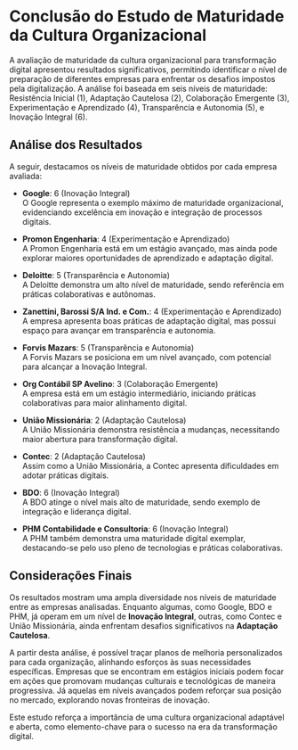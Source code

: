 # Conclusão do Estudo de Maturidade da Cultura Organizacional

A avaliação de maturidade da cultura organizacional para transformação digital apresentou resultados significativos, permitindo identificar o nível de preparação de diferentes empresas para enfrentar os desafios impostos pela digitalização. A análise foi baseada em seis níveis de maturidade: Resistência Inicial (1), Adaptação Cautelosa (2), Colaboração Emergente (3), Experimentação e Aprendizado (4), Transparência e Autonomia (5), e Inovação Integral (6).

## Análise dos Resultados

A seguir, destacamos os níveis de maturidade obtidos por cada empresa avaliada:

- **Google**: 6 (Inovação Integral)  
  O Google representa o exemplo máximo de maturidade organizacional, evidenciando excelência em inovação e integração de processos digitais.

- **Promon Engenharia**: 4 (Experimentação e Aprendizado)  
  A Promon Engenharia está em um estágio avançado, mas ainda pode explorar maiores oportunidades de aprendizado e adaptação digital.

- **Deloitte**: 5 (Transparência e Autonomia)  
  A Deloitte demonstra um alto nível de maturidade, sendo referência em práticas colaborativas e autônomas.

- **Zanettini, Barossi S/A Ind. e Com.**: 4 (Experimentação e Aprendizado)  
  A empresa apresenta boas práticas de adaptação digital, mas possui espaço para avançar em transparência e autonomia.

- **Forvis Mazars**: 5 (Transparência e Autonomia)  
  A Forvis Mazars se posiciona em um nível avançado, com potencial para alcançar a Inovação Integral.

- **Org Contábil SP Avelino**: 3 (Colaboração Emergente)  
  A empresa está em um estágio intermediário, iniciando práticas colaborativas para maior alinhamento digital.

- **União Missionária**: 2 (Adaptação Cautelosa)  
  A União Missionária demonstra resistência a mudanças, necessitando maior abertura para transformação digital.

- **Contec**: 2 (Adaptação Cautelosa)  
  Assim como a União Missionária, a Contec apresenta dificuldades em adotar práticas digitais.

- **BDO**: 6 (Inovação Integral)  
  A BDO atinge o nível mais alto de maturidade, sendo exemplo de integração e liderança digital.

- **PHM Contabilidade e Consultoria**: 6 (Inovação Integral)  
  A PHM também demonstra uma maturidade digital exemplar, destacando-se pelo uso pleno de tecnologias e práticas colaborativas.

## Considerações Finais

Os resultados mostram uma ampla diversidade nos níveis de maturidade entre as empresas analisadas. Enquanto algumas, como Google, BDO e PHM, já operam em um nível de **Inovação Integral**, outras, como Contec e União Missionária, ainda enfrentam desafios significativos na **Adaptação Cautelosa**.

A partir desta análise, é possível traçar planos de melhoria personalizados para cada organização, alinhando esforços às suas necessidades específicas. Empresas que se encontram em estágios iniciais podem focar em ações que promovam mudanças culturais e tecnológicas de maneira progressiva. Já aquelas em níveis avançados podem reforçar sua posição no mercado, explorando novas fronteiras de inovação.

Este estudo reforça a importância de uma cultura organizacional adaptável e aberta, como elemento-chave para o sucesso na era da transformação digital.
